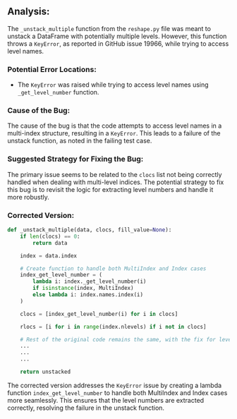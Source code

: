 ## Analysis:
The `_unstack_multiple` function from the `reshape.py` file was meant to unstack a DataFrame with potentially multiple levels. However, this function throws a `KeyError`, as reported in GitHub issue 19966, while trying to access level names.

### Potential Error Locations:
- The `KeyError` was raised while trying to access level names using `_get_level_number` function.

### Cause of the Bug:
The cause of the bug is that the code attempts to access level names in a multi-index structure, resulting in a `KeyError`. This leads to a failure of the unstack function, as noted in the failing test case.

### Suggested Strategy for Fixing the Bug:
The primary issue seems to be related to the `clocs` list not being correctly handled when dealing with multi-level indices. The potential strategy to fix this bug is to revisit the logic for extracting level numbers and handle it more robustly.

### Corrected Version:

```python
def _unstack_multiple(data, clocs, fill_value=None):
    if len(clocs) == 0:
        return data

    index = data.index

    # Create function to handle both MultiIndex and Index cases
    index_get_level_number = (
        lambda i: index._get_level_number(i)
        if isinstance(index, MultiIndex)
        else lambda i: index.names.index(i)
    )

    clocs = [index_get_level_number(i) for i in clocs]

    rlocs = [i for i in range(index.nlevels) if i not in clocs]

    # Rest of the original code remains the same, with the fix for level number extraction
    ...
    ...
    ...

    return unstacked
```

The corrected version addresses the `KeyError` issue by creating a lambda function `index_get_level_number` to handle both MultiIndex and Index cases more seamlessly. This ensures that the level numbers are extracted correctly, resolving the failure in the unstack function.